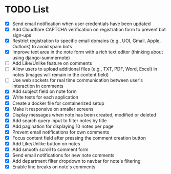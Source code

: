 # TODO List

- [X] Send email notification when user credentials have been updated
- [X] Add Cloudflare CAPTCHA verification on registration form to prevent bot sign-ups
- [X] Restrict registration to specific email domains (e.g., UOI, Gmail, Apple, Outlook) to avoid spam bots
- [x] Improve text area in the note form with a rich text editor (thinking about using django-summernote)
- [ ] Add Like/Unlike feature on comments
- [ ] Allow users to upload additional files (e.g., TXT, PDF, Word, Excel) in notes (images will remain in the content field)
- [ ] Use web sockets for real time communication between user's interaction in comments
- [X] Add subject field on note form
- [X] Write tests for each application
- [X] Create a docker file for containerized setup
- [X] Make it responsive on smaller screens
- [X] Display messages when note has been created, modified or deleted
- [X] Add search query input to filter notes by title
- [X] Add pagination for displaying 10 notes per page
- [X] Prevent email notifications for own comments
- [X] Focus content field after pressing the comment creation button
- [X] Add Like/Unlike button on notes
- [X] Add smooth scroll to comment form
- [X] Send email notifications for new note comments
- [X] Add department filter dropdown to navbar for note's filtering
- [X] Enable line breaks on note's comments
